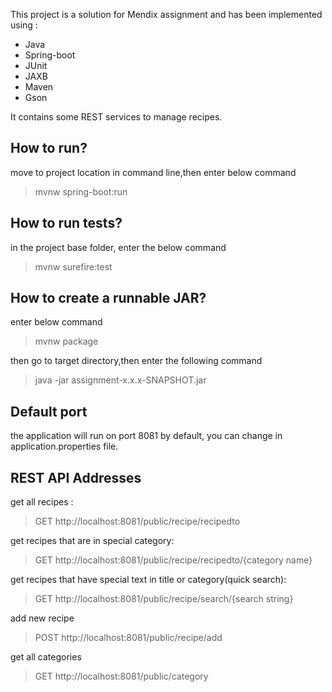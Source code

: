 This project is a solution for Mendix assignment and has been implemented using :
-	Java
-	Spring-boot
- JUnit
- JAXB
- Maven
- Gson

It contains some REST services to manage recipes.

## How to run?

 move to project location in command line,then enter below command

> mvnw spring-boot:run

## How to run tests?

in the project base folder, enter the below command
> mvnw surefire:test

## How to create a runnable JAR?

 enter below command

> mvnw package

then go to target directory,then enter the following command

> java -jar assignment-x.x.x-SNAPSHOT.jar

## Default port

the application will run on port 8081 by default, you can change in application.properties file.

## REST API Addresses

get all recipes :
> GET http://localhost:8081/public/recipe/recipedto

get recipes that are in special category:
> GET http://localhost:8081/public/recipe/recipedto/{category name}

get recipes that have special text in title or category(quick search):
> GET http://localhost:8081/public/recipe/search/{search string}

add new recipe
> POST http://localhost:8081/public/recipe/add

get all categories 
> GET http://localhost:8081/public/category
